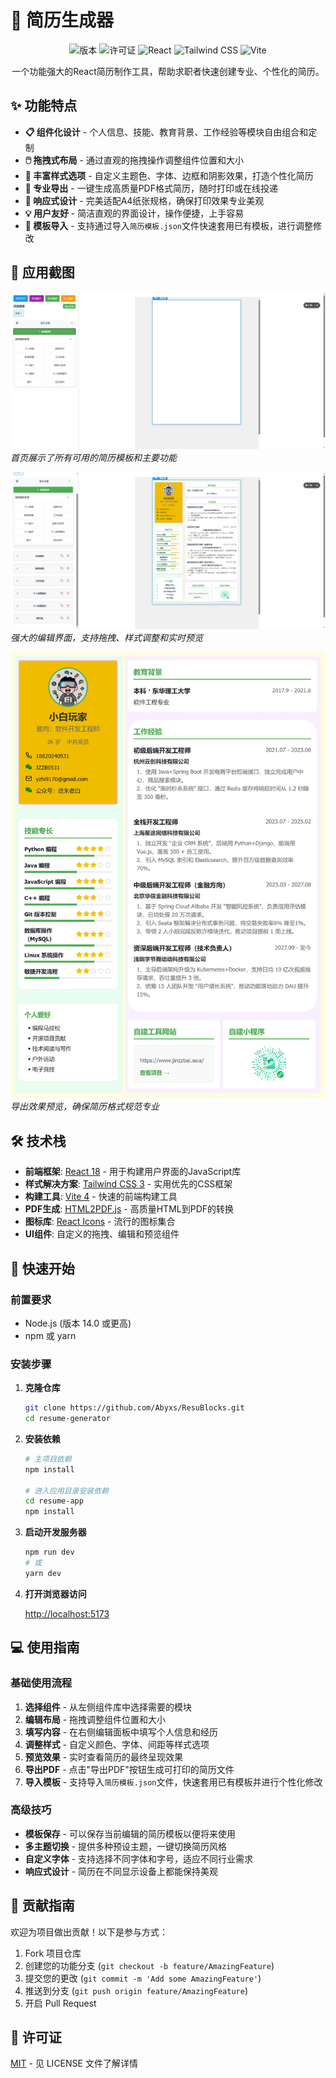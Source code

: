 # 📝 简历生成器

<div align="center">
  
![版本](https://img.shields.io/badge/版本-1.0.0-blue)
![许可证](https://img.shields.io/badge/许可证-MIT-green)
![React](https://img.shields.io/badge/React-18.2.0-61dafb)
![Tailwind CSS](https://img.shields.io/badge/Tailwind%20CSS-3.3.0-38b2ac)
![Vite](https://img.shields.io/badge/Vite-4.4.5-646cff)

</div>

<p align="center">一个功能强大的React简历制作工具，帮助求职者快速创建专业、个性化的简历。</p>

## ✨ 功能特点

- **📋 组件化设计** - 个人信息、技能、教育背景、工作经验等模块自由组合和定制
- **🖱️ 拖拽式布局** - 通过直观的拖拽操作调整组件位置和大小
- **🎨 丰富样式选项** - 自定义主题色、字体、边框和阴影效果，打造个性化简历
- **💾 专业导出** - 一键生成高质量PDF格式简历，随时打印或在线投递
- **📱 响应式设计** - 完美适配A4纸张规格，确保打印效果专业美观
- **💡 用户友好** - 简洁直观的界面设计，操作便捷，上手容易
- **📄 模板导入** - 支持通过导入`简历模板.json`文件快速套用已有模板，进行调整修改

## 📸 应用截图



![首页预览](./screenshots/home.png)
*首页展示了所有可用的简历模板和主要功能*

![编辑界面](./screenshots/editor.png)
*强大的编辑界面，支持拖拽、样式调整和实时预览*

![导出预览](./screenshots/export.png)
*导出效果预览，确保简历格式规范专业*

## 🛠️ 技术栈

- **前端框架**: [React 18](https://reactjs.org/) - 用于构建用户界面的JavaScript库
- **样式解决方案**: [Tailwind CSS 3](https://tailwindcss.com/) - 实用优先的CSS框架
- **构建工具**: [Vite 4](https://vitejs.dev/) - 快速的前端构建工具
- **PDF生成**: [HTML2PDF.js](https://html2pdf.js.org/) - 高质量HTML到PDF的转换
- **图标库**: [React Icons](https://react-icons.github.io/react-icons/) - 流行的图标集合
- **UI组件**: 自定义的拖拽、编辑和预览组件

## 🚀 快速开始

### 前置要求

- Node.js (版本 14.0 或更高)
- npm 或 yarn

### 安装步骤

1. **克隆仓库**
   ```bash
   git clone https://github.com/Abyxs/ResuBlocks.git
   cd resume-generator
   ```

2. **安装依赖**
   ```bash
   # 主项目依赖
   npm install
   
   # 进入应用目录安装依赖
   cd resume-app
   npm install
   ```

3. **启动开发服务器**
   ```bash
   npm run dev
   # 或
   yarn dev
   ```

4. **打开浏览器访问** 
   
   [http://localhost:5173](http://localhost:5173)

## 💻 使用指南

### 基础使用流程

1. **选择组件** - 从左侧组件库中选择需要的模块
2. **编辑布局** - 拖拽调整组件位置和大小
3. **填写内容** - 在右侧编辑面板中填写个人信息和经历
4. **调整样式** - 自定义颜色、字体、间距等样式选项
5. **预览效果** - 实时查看简历的最终呈现效果
6. **导出PDF** - 点击"导出PDF"按钮生成可打印的简历文件
7. **导入模板** - 支持导入`简历模板.json`文件，快速套用已有模板并进行个性化修改

### 高级技巧

- **模板保存** - 可以保存当前编辑的简历模板以便将来使用
- **多主题切换** - 提供多种预设主题，一键切换简历风格
- **自定义字体** - 支持选择不同字体和字号，适应不同行业需求
- **响应式设计** - 简历在不同显示设备上都能保持美观

## 🤝 贡献指南

欢迎为项目做出贡献！以下是参与方式：

1. Fork 项目仓库
2. 创建您的功能分支 (`git checkout -b feature/AmazingFeature`)
3. 提交您的更改 (`git commit -m 'Add some AmazingFeature'`)
4. 推送到分支 (`git push origin feature/AmazingFeature`)
5. 开启 Pull Request

## 📝 许可证

[MIT](LICENSE) - 见 LICENSE 文件了解详情
